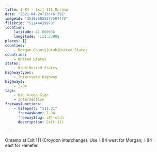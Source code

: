 ```yaml
---
title: I-84 - Exit 111 Onramp
date: "2021-04-24T13:46:39Z"
imageid: "351936858277597470"
flickrid: "51144419978"
location:
    latitude: 41.060036
    longitude: -111.53988
places: []
counties:
    - Morgan County|Utah|United States
countries:
    - United States
states:
    - Utah|United States
highwaytypes:
    - Interstate Highway
highways:
    - I-84
tags:
    - Big Green Sign
    - Intersection
freewayJunctions:
    - milepost: "111.31"
      freewayName: I-84
      freewaySlug: i84-utah
      description: Exit 111

---
```

Onramp at Exit 111 (Croydon interchange).  Use I-84 west for Morgan; I-84 east for Henefer.